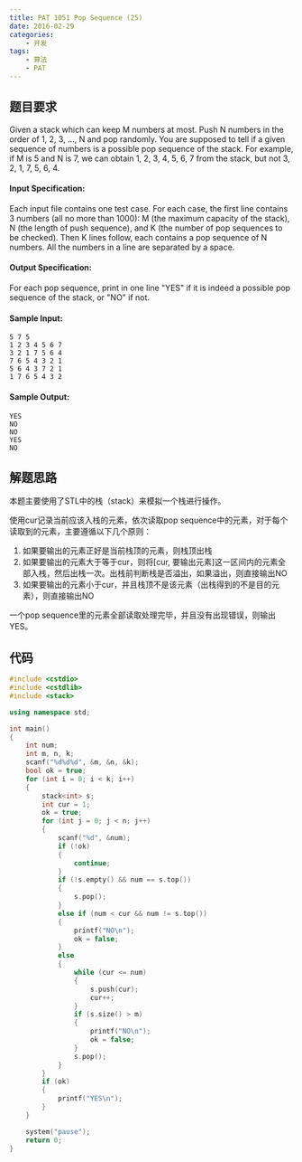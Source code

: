 ```yaml
---
title: PAT 1051 Pop Sequence (25)
date: 2016-02-29
categories:
    - 开发
tags:
    - 算法
    - PAT
---
```


## 题目要求

Given a stack which can keep M numbers at most. Push N numbers in the order of 1, 2, 3, ..., N and pop randomly. You are supposed to tell if a given sequence of numbers is a possible pop sequence of the stack. For example, if M is 5 and N is 7, we can obtain 1, 2, 3, 4, 5, 6, 7 from the stack, but not 3, 2, 1, 7, 5, 6, 4.

<!--more-->

#### Input Specification:

Each input file contains one test case. For each case, the first line contains 3 numbers (all no more than 1000): M (the maximum capacity of the stack), N (the length of push sequence), and K (the number of pop sequences to be checked). Then K lines follow, each contains a pop sequence of N numbers. All the numbers in a line are separated by a space.

#### Output Specification:

For each pop sequence, print in one line "YES" if it is indeed a possible pop sequence of the stack, or "NO" if not.

#### Sample Input:

``` 
5 7 5
1 2 3 4 5 6 7
3 2 1 7 5 6 4
7 6 5 4 3 2 1
5 6 4 3 7 2 1
1 7 6 5 4 3 2

```

#### Sample Output:

``` 
YES
NO
NO
YES
NO

```

## 解题思路

本题主要使用了STL中的栈（stack）来模拟一个栈进行操作。

使用cur记录当前应该入栈的元素，依次读取pop sequence中的元素，对于每个读取到的元素，主要遵循以下几个原则：

1. 如果要输出的元素正好是当前栈顶的元素，则栈顶出栈
2. 如果要输出的元素大于等于cur，则将[cur, 要输出元素]这一区间内的元素全部入栈，然后出栈一次。出栈前判断栈是否溢出，如果溢出，则直接输出NO
3. 如果要输出的元素小于cur，并且栈顶不是该元素（出栈得到的不是目的元素），则直接输出NO

一个pop sequence里的元素全部读取处理完毕，并且没有出现错误，则输出YES。

## 代码

``` c++
#include <cstdio>
#include <cstdlib>
#include <stack>

using namespace std;

int main()
{
	int num;
	int m, n, k;
	scanf("%d%d%d", &m, &n, &k);
	bool ok = true;
	for (int i = 0; i < k; i++)
	{
		stack<int> s;
		int cur = 1;
		ok = true;
		for (int j = 0; j < n; j++)
		{
			scanf("%d", &num);
			if (!ok)
			{
				continue;
			}
			if (!s.empty() && num == s.top())
			{
				s.pop();
			}
			else if (num < cur && num != s.top())
			{
				printf("NO\n");
				ok = false;
			}
			else
			{
				while (cur <= num)
				{
					s.push(cur);
					cur++;
				}
				if (s.size() > m)
				{
					printf("NO\n");
					ok = false;
				}
				s.pop();
			}
		}
		if (ok)
		{
			printf("YES\n");
		}
	}

	system("pause");
	return 0;
}
```